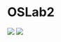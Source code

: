 # OSLab2
![](https://github.com/TyraelS/OSLab2/edit/master/Code.png)
![](https://github.com/TyraelS/OSLab2/edit/master/Result.png)
